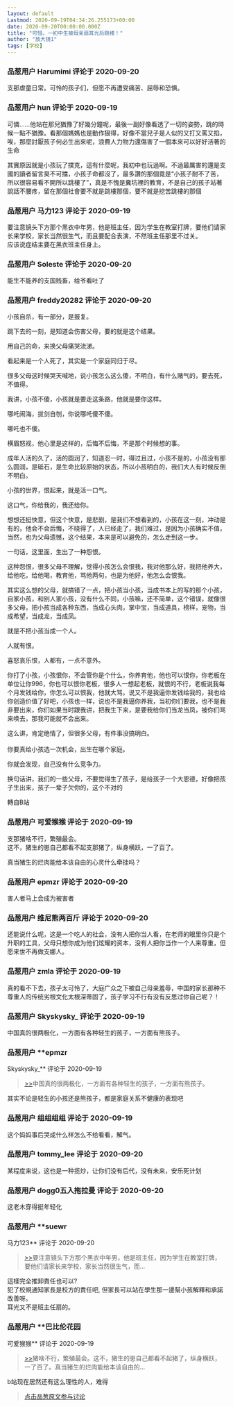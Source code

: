 ```yaml
---
layout: default
Lastmod: 2020-09-19T04:34:26.255173+00:00
date: 2020-09-20T00:00:00.000Z
title: "可惜，一初中生被母亲扇耳光后跳楼！"
author: "放大镜1"
tags: [学校]
---
```




            
### 品葱用户 **Harumimi** 评论于 2020-09-20
        
支那虐童日常。可怜的孩子们，但愿不再遭受痛苦、屈辱和恐惧。
        


            
### 品葱用户 **hun** 评论于 2020-09-19
        
可憐……他站在那兒猶豫了好幾分鐘呢，最後一副好像看透了一切的姿勢，跳的時候一點不猶豫。看那個媽媽也是動作狠得，好像不當兒子是人似的又打又罵又掐，唉，那麼討厭孩子何必生出來呢，浪費人力物力還傷害了一個本來可以好好活著的生命  
  
其實原因就是小孩玩了撲克，這有什麼呢，我初中也玩過啊。不過最厲害的還是支國的讀者留言臭不可擋，小孩子命都沒了，最多讚的那個竟是“小孩子耐不了苦，所以很容易看不開所以跳樓了”，真是不愧是糞坑裡的教育，不是自己的孩子站著說話不腰疼，留在那個社會要不就是跳樓那個，要不就是挖苦跳樓的那個
        


            
### 品葱用户 **马力123** 评论于 2020-09-19
        
要注意镜头下方那个黑衣中年男，他是班主任，因为学生在教室打牌，要他们请家长来学校，家长当然很生气，而且要配合表演，不然班主任那里不过关。  
应该说症结主要在黑衣班主任身上。
        


            
### 品葱用户 **Soleste** 评论于 2020-09-20
        
能生不能养的支国贱畜，给爷看吐了
        


            
### 品葱用户 **freddy20282** 评论于 2020-09-20
        
小孩自杀，有一部分，是报复。  
  
跳下去的一刻，是知道会伤害父母，要的就是这个结果。  
  
用自己的命，来换父母痛哭流涕。  
  
看起来是一个人死了，其实是一个家庭同归于尽。  
  
很多父母这时候哭天喊地，说小孩怎么这么傻，不明白，有什么赌气的，要去死，不值得。  
  
我讲，小孩不傻，小孩就是要走这条路，他就是要你这样。  
  
哪吒闹海，拔剑自刎，你说哪吒傻不傻。  
  
哪吒也不傻。  
  
横眉怒视，他心里是这样的，后悔不后悔，不是那个时候想的事。  
  
成年人活的久了，活的圆润了，知道忍一时，得过且过，小孩不是的，小孩没有那么圆润，是砥石，是生命比较原始的状态，所以小孩明白的，我们大人有时候反倒不明白。  
  
小孩的世界，恨起来，就是活一口气。  
  
这口气，你给我的，我还给你。  
  
想想还挺快意，但这个快意，是悲剧，是我们不想看到的，小孩在这一刻，冲动是有的，他会不会后悔，不晓得了，人已经走了，我们难过，是因为小孩确实不值，当然，也为父母遗憾，这个结果，本来是可以避免的，怎么走到这一步。  
  
一句话，这里面，生出了一种怨恨。  
  
这种怨恨，很多父母不理解，觉得小孩怎么会恨我，我对他那么好，我把他养大，给他吃，给他喝，教育他，骂他两句，也是为他好，他怎么会恨我。  
  
其实这么想的父母，就搞错了一点，把小孩当小孩，当成书本上的写的那个小孩，自家小孩，和别人家小孩，没有什么不同，小孩嘛，还不简单，这个错误，就像很多父母，把小孩当成各种东西，当成心头肉，掌中宝，当成道具，榜样，宠物，当成希望，当成龙，当成凤。  
  
就是不把小孩当成一个人。  
  
人就有恨。  
  
喜怒哀乐恨，人都有，一点不意外。  
  
你打了小孩，小孩恨你，不会管你是个什么，你养育他，他也可以恨你，你老板在单位让你996，你也可以恨你老板，很多人一想起老板，就恨的不行，老板说我每个月发钱给你，你怎么可以恨我，他就大骂，说又不是我逼你发钱给我的，我也给你创造价值了好吧，小孩也一样，说也不是我逼你养我，当初你们要我，也不是我非要出来，你们如果当时跟我讲，把我生下来，是要我给你们当龙当凤，被你们骂来唤去，那我可能就不会出来。  
  
这么讲，肯定绝情了，但很多父母，有件事没搞明白。  
   
你要真给小孩选一次机会，出生在哪个家庭。  
  
你就会发现，自己没有什么竞争力。  
  
换句话讲，我们的一些父母，不要觉得生了孩子，是给孩子一个大恩德，好像把孩子生出来，孩子一辈子欠你的，这个不对的  
  
轉自B站
        


            
### 品葱用户 **可爱猴猴** 评论于 2020-09-19
        
支那猪啥不行，繁殖最会。  
这不，猪生的崽自己都看不起支那猪了，纵身横跃，一了百了。  
  
真当猪生的烂肉能给本该自由的心灵什么牵挂吗？
        


            
### 品葱用户 **epmzr** 评论于 2020-09-20
        
害人者马上会成为被害者
        


            
### 品葱用户 **维尼熊两百斤** 评论于 2020-09-20
        
还能说什么呢，这是一个吃人的社会，没有人把你当人看，在老师的眼里你只是个升职的工具，父母只想你成为他们炫耀的资本，没有人把你当作一个人来尊重，但愿来世不再做支娜人。
        


            
### 品葱用户 **zmla** 评论于 2020-09-19
        
真的看不下去，孩子太可怜了，大庭广众之下被自己母亲羞辱，中国的家长那种不尊重人的传统劣根文化太根深蒂固了，孩子学习不行有没有反思过你自己呢？！
        


            
### 品葱用户 **Skyskysky_** 评论于 2020-09-19
        
中国真的很两极化，一方面有各种轻生的孩子，一方面有熊孩子。
        


            
### 品葱用户 **epmzr 
Skyskysky_** 评论于 2020-09-19
        
> [\>>]( "/video/item_id-27126#")中国真的很两极化，一方面有各种轻生的孩子，一方面有熊孩子。

  
其实不论是轻生的小孩还是熊孩子，都是家庭关系不健康的表现吧
        


            
### 品葱用户 **组组组组** 评论于 2020-09-19
        
这个妈妈事后哭成什么样怎么不给看看，解气。
        


            
### 品葱用户 **tommy_lee** 评论于 2020-09-20
        
某程度来说，这也是一种揽炒，让你们没有后代，没有未来，安乐死计划
        


            
### 品葱用户 **dogg0五入拖拉曼** 评论于 2020-09-20
        
这老木穿得挺年轻化
        


            
### 品葱用户 **suewr 
马力123** 评论于 2020-09-20
        
> [\>>]( "/video/item_id-27117#")要注意镜头下方那个黑衣中年男，他是班主任，因为学生在教室打牌，要他们请家长来学校，家长当然很生气，而...

  
  
這樣完全推卸責任也可以?  
犯了校規通知家長是校方的責任吧, 但家長可以站在學生那一邊幫小孩解釋和承諾改善呀。  
耳光又不是班主任扇的。
        


            
### 品葱用户 **巴比伦花园 
可爱猴猴** 评论于 2020-09-19
        
> [\>>]( "/video/item_id-27122#")猪啥不行，繁殖最会。这不，猪生的崽自己都看不起猪了，纵身横跃，一了百了。真当猪生的烂肉能给本该自由的...

  
b站现在居然还有这么理性的人，难得
        






> [点击品葱原文参与讨论](https://pincong.rocks/video/3034)

